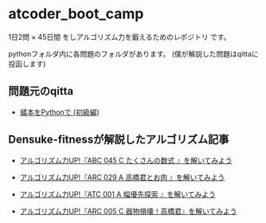 # atcoder_boot_camp
1日2問 × 45日間 をしアルゴリズム力を鍛えるためのレポジトリ です。

pythonフォルダ内に各問題のフォルダがあります。
(僕が解説した問題はqittaに投函します)

## 問題元のqitta
- [蟻本をPythonで (初級編)](https://qiita.com/saba/items/affc94740aff117d2ca9)

## Densuke-fitnessが解説したアルゴリズム記事
- [アルゴリズム力UP!『ABC 045 C たくさんの数式 』を解いてみよう](https://qiita.com/Densuke-fitness/items/419665fdb70806875bc4)

- [アルゴリズム力UP!『ARC 029 A 高橋君とお肉 』を解いてみよう](https://qiita.com/Densuke-fitness/items/6a260a6ea8b4b7a315c5)

- [アルゴリズム力UP!『ATC 001 A 幅優先探索 』を解いてみよう](https://qiita.com/Densuke-fitness/items/0bc527a7a4f00b14eacb)

- [アルゴリズム力UP!『ARC 005 C 器物損壊！高橋君』を解いてみよう](https://qiita.com/Densuke-fitness/items/986f87becdbdb06e5cd5)




